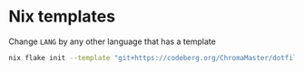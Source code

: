# Nix templates

Change `LANG` by any other language that has a template

```sh
nix flake init --template "git+https://codeberg.org/ChromaMaster/dotfiles?dir=/nix/templates#LANG"
```
